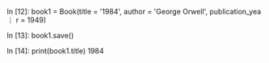 In [12]: book1 = Book(title = '1984', author = 'George Orwell', publication_yea
       ⋮ r = 1949)

In [13]: book1.save()

In [14]: print(book1.title)
1984
